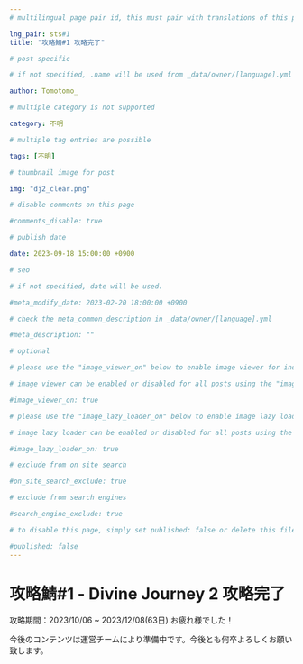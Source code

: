 ```yaml
---
# multilingual page pair id, this must pair with translations of this page. (This name must be unique)

lng_pair: sts#1
title: "攻略鯖#1 攻略完了"

# post specific

# if not specified, .name will be used from _data/owner/[language].yml

author: Tomotomo_

# multiple category is not supported

category: 不明

# multiple tag entries are possible

tags: [不明]

# thumbnail image for post

img: "dj2_clear.png"

# disable comments on this page

#comments_disable: true

# publish date

date: 2023-09-18 15:00:00 +0900

# seo

# if not specified, date will be used.

#meta_modify_date: 2023-02-20 18:00:00 +0900

# check the meta_common_description in _data/owner/[language].yml

#meta_description: ""

# optional

# please use the "image_viewer_on" below to enable image viewer for individual pages or posts (_posts/ or [language]/_posts folders).

# image viewer can be enabled or disabled for all posts using the "image_viewer_posts: true" setting in _data/conf/main.yml.

#image_viewer_on: true

# please use the "image_lazy_loader_on" below to enable image lazy loader for individual pages or posts (_posts/ or [language]/_posts folders).

# image lazy loader can be enabled or disabled for all posts using the "image_lazy_loader_posts: true" setting in _data/conf/main.yml.

#image_lazy_loader_on: true

# exclude from on site search

#on_site_search_exclude: true

# exclude from search engines

#search_engine_exclude: true

# to disable this page, simply set published: false or delete this file

#published: false
---
```

# 攻略鯖#1 - Divine Journey 2 攻略完了
攻略期間：2023/10/06 ~ 2023/12/08(63日)
お疲れ様でした！

今後のコンテンツは運営チームにより準備中です。今後とも何卒よろしくお願い致します。